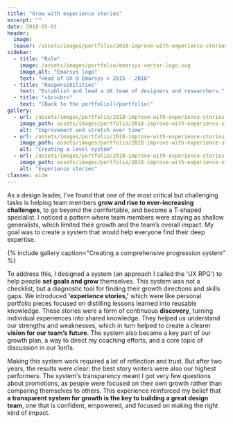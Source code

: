 ```yaml
---
title: "Grow with experience stories"
excerpt: ""
date: 2018-05-01
header:
  image:
  teaser: /assets/images/portfolio/2018-improve-with-experience-stories-1.png
sidebar:
  - title: "Role"
    image: /assets/images/portfolio/emarsys-vector-logo.svg
    image_alt: "Emarsys logo"
    text: "Head of UX @ Emarsys ⊂ 2015 - 2018"
  - title: "Responsibilities"
    text: "Establish and lead a UX team of designers and researchers."
  - title: "<br><br>"
    text: "[Back to the portfolio](/portfolio)"    
gallery:
  - url: /assets/images/portfolio/2018-improve-with-experience-stories-1.png
    image_path: assets/images/portfolio/2018-improve-with-experience-stories-1.png
    alt: "Improvement and stretch over time"
  - url: /assets/images/portfolio/2018-improve-with-experience-stories-2.png
    image_path: assets/images/portfolio/2018-improve-with-experience-stories-2.png
    alt: "Creating a level system"
  - url: /assets/images/portfolio/2018-improve-with-experience-stories-3.png
    image_path: assets/images/portfolio/2018-improve-with-experience-stories-3.png
    alt: "Experience stories"
classes: wide
---
```


As a design leader, I've found that one of the most critical but challenging tasks is helping team members **grow and rise to ever-increasing challenges**, to go beyond the comfortable, and become a T-shaped specialist. I noticed a pattern where team members were staying as shallow generalists, which limited their growth and the team’s overall impact. My goal was to create a system that would help everyone find their deep expertise.

{% include gallery caption="Creating a comprehensive progression system" %}

To address this, I designed a system (an approach I called the 'UX RPG') to help people **set  goals and grow** themselves. This system was not a checklist, but a diagnostic tool for finding their growth directions and skills gaps. We introduced **'experience stories,'** which were like personal portfolio pieces focused on distilling lessons learned into reusable knowledge. These stories were a form of continuous **discovery**, turning individual experiences into shared knowledge. They helped us understand our strengths and weaknesses, which in turn helped to create a clearer **vision for our team’s future**. The system also became a key part of our growth plan, a way to direct my coaching efforts, and a core topic of discussion in our 1on1s.

Making this system work required a lot of reflection and trust. But after two years, the results were clear: the best story writers were also our highest performers. The system's transparency meant I got very few questions about promotions, as people were focused on their own growth rather than comparing themselves to others. This experience reinforced my belief that **a transparent system for growth is the key to building a great design team**, one that is confident, empowered, and focused on making the right kind of impact.